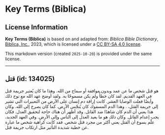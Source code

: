 # Key Terms (Biblica)

## License Information

**Key Terms (Biblica)** is based on and adapted from: _Biblica Bible Dictionary_, [Biblica, Inc.](https://www.biblica.com/), 2023, which is licensed under a [CC BY-SA 4.0 license](https://creativecommons.org/licenses/by-sa/4.0/legalcode.en).

This markdown version (created `2025-10-20`) is provided under the same license.



--------------------------------

## قتل (id: 134025)

هو قتل شخص ما عن عمد وبدون موافقة أو سماح من الله. وهذا ما كان يُعتبر جريمة قتل في العهد القديم. لقد كان خطأً ولم يكن مسموحًا به. ولقد أوضح عهد الله مع نوح ذلك وأيضًا فعلت الوصايا العشر. كانت إراقة دم إنسان على الأرض من التعبيرات التي تشير إلى جريمة القتل، . وهذا الدم المسفوك كان يُنجّس الأرض. كما كان يصرخ إلى الله. وكان هذا يعني أن الدم كان شاهدًا ضد القاتل. وقد أظهر أن هناك حاجة لتحقيق العدل. فكان يجب إعدام القاتل. وكان ذلك هو ما يعيد العدل إلى الناس وإلى الأرض. وفي العهد الجديد، علّم يسوع أن القتل يعني أكثر من مجرد قتل شخص. فقد كانت كراهية شخص ما عبارة عن خطية شديدة التأثير مثل ارتكاب جريمة قتل.


